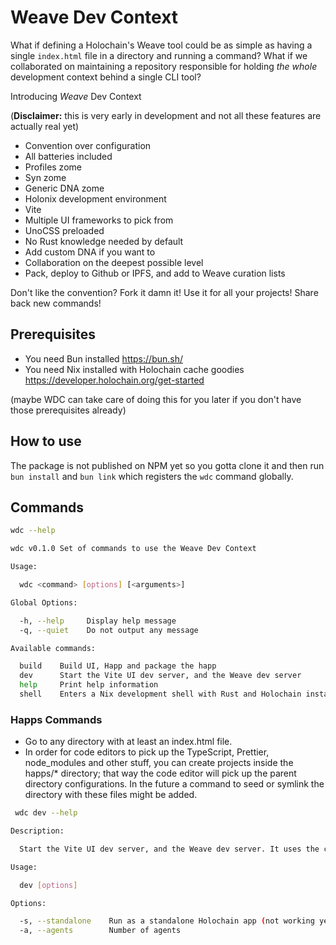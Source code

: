 # Weave Dev Context

What if defining a Holochain's Weave tool could be as simple as having a single `index.html` file in a directory and running a command?
What if we collaborated on maintaining a repository responsible for holding *the whole* development context behind a single CLI tool?

Introducing *Weave* Dev Context

(**Disclaimer:** this is very early in development and not all these features are actually real yet)

- Convention over configuration
- All batteries included
 - Profiles zome
 - Syn zome
 - Generic DNA zome
- Holonix development environment
- Vite
 - Multiple UI frameworks to pick from
 - UnoCSS preloaded
- No Rust knowledge needed by default
- Add custom DNA if you want to
- Collaboration on the deepest possible level
- Pack, deploy to Github or IPFS, and add to Weave curation lists

Don't like the convention? Fork it damn it! Use it for all your projects! Share back new commands!

## Prerequisites

- You need Bun installed https://bun.sh/
- You need Nix installed with Holochain cache goodies https://developer.holochain.org/get-started

(maybe WDC can take care of doing this for you later if you don't have those prerequisites already)

## How to use

The package is not published on NPM yet so you gotta clone it and then run `bun install` and `bun link` which registers the `wdc` command globally.

## Commands

```bash
wdc --help

wdc v0.1.0 Set of commands to use the Weave Dev Context

Usage:

  wdc <command> [options] [<arguments>]

Global Options:

  -h, --help     Display help message
  -q, --quiet    Do not output any message

Available commands:

  build    Build UI, Happ and package the happ
  dev      Start the Vite UI dev server, and the Weave dev server
  help     Print help information
  shell    Enters a Nix development shell with Rust and Holochain installed
```

### Happs Commands

- Go to any directory with at least an index.html file.
- In order for code editors to pick up the TypeScript, Prettier, node_modules and other stuff, you can create projects inside the happs/* directory; that way the code editor will pick up the parent directory configurations. In the future a command to seed or symlink the directory with these files might be added.


```bash
 wdc dev --help

Description:

  Start the Vite UI dev server, and the Weave dev server. It uses the compiled happ files, so make sure you run the build command at least once.

Usage:

  dev [options]

Options:

  -s, --standalone    Run as a standalone Holochain app (not working yet)
  -a, --agents        Number of agents
```